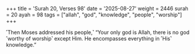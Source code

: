 +++
title = 'Surah 20, Verses 98'
date = '2025-08-27'
weight = 2446
surah = 20
ayah = 98
tags = ["allah", "god", "knowledge", "people", "worship"]
+++

˹Then Moses addressed his people,˺ “Your only god is Allah, there is no god ˹worthy of worship˺ except Him. He encompasses everything in ˹His˺ knowledge.”